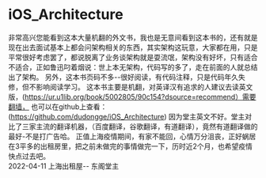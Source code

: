 # iOS_Architecture
非常高兴您能看到这本大量机翻的外文书，我也是无意间看到这本书的，还有就是现在出去面试基本上都会问架构相关的东西，其实架构这玩意，大家都在用，只是平常很好考虑罢了，都说脱离了业务谈架构就是耍流氓，架构没有好坏，只有适合不适合，正如鲁迅叼着烟说：世上本无架构，代码写的多了，走在前面的人就总结出了架构。
另外，这本书页码不多--很好阅读，有代码注释，只是代码年久失修，但不影响阅读学习。
这本书主要是机翻，对英译汉有追求的人建议去读英文版，(https://ur.u1lib.org/book/5002805/90c154?dsource=recommend）需要翻墙，
也可以在github上查看：(https://github.com/dudongge/iOS_Architecture)
因为堂主英文不好。堂主对比了三家主流的翻译机器，（百度翻译，谷歌翻译，有道翻译），竟然有道翻译做的最好-不是打广告哈。
正值上海疫情期间，有家不能回，心情万分沮丧，正好蜗居在3平多的出租房里，把之前未做完的事情做完一下，历时近2个月，也希望疫情快点过去吧。               
                                   																         2022-04-11 上海出租屋--
                                                         												       	东阁堂主
